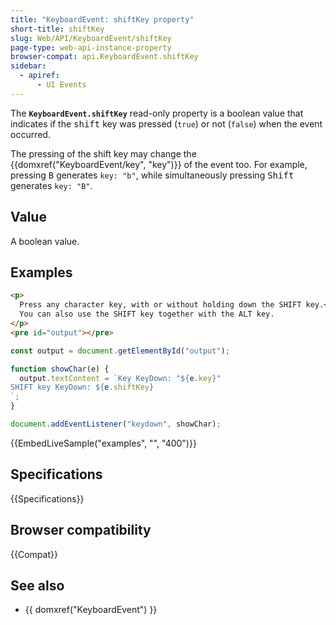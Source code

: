 ```yaml
---
title: "KeyboardEvent: shiftKey property"
short-title: shiftKey
slug: Web/API/KeyboardEvent/shiftKey
page-type: web-api-instance-property
browser-compat: api.KeyboardEvent.shiftKey
sidebar:
  - apiref:
      - UI Events
---
```


The **`KeyboardEvent.shiftKey`** read-only property is a
boolean value that indicates if the <kbd>shift</kbd> key was pressed
(`true`) or not (`false`) when the event occurred.

The pressing of the shift key may change the {{domxref("KeyboardEvent/key", "key")}} of the event too. For example, pressing <kbd>B</kbd> generates `key: "b"`, while simultaneously pressing <kbd>Shift</kbd> generates `key: "B"`.

## Value

A boolean value.

## Examples

```html
<p>
  Press any character key, with or without holding down the SHIFT key.<br />
  You can also use the SHIFT key together with the ALT key.
</p>
<pre id="output"></pre>
```

```js
const output = document.getElementById("output");

function showChar(e) {
  output.textContent = `Key KeyDown: "${e.key}"
SHIFT key KeyDown: ${e.shiftKey}
`;
}

document.addEventListener("keydown", showChar);
```

{{EmbedLiveSample("examples", "", "400")}}

## Specifications

{{Specifications}}

## Browser compatibility

{{Compat}}

## See also

- {{ domxref("KeyboardEvent") }}
